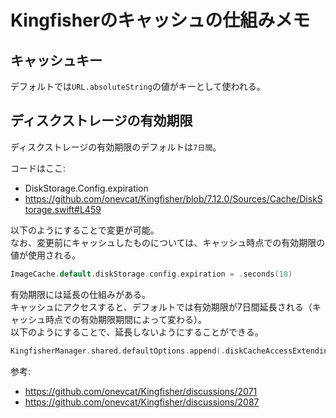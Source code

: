 # Kingfisherのキャッシュの仕組みメモ

## キャッシュキー
デフォルトでは`URL.absoluteString`の値がキーとして使われる。

## ディスクストレージの有効期限
ディスクストレージの有効期限のデフォルトは`7日間`。

コードはここ:
- DiskStorage.Config.expiration
- https://github.com/onevcat/Kingfisher/blob/7.12.0/Sources/Cache/DiskStorage.swift#L459

以下のようにすることで変更が可能。  
なお、変更前にキャッシュしたものについては、キャッシュ時点での有効期限の値が使用される。

```swift
ImageCache.default.diskStorage.config.expiration = .seconds(10)
```

有効期限には延長の仕組みがある。  
キャッシュにアクセスすると、デフォルトでは有効期限が7日間延長される（キャッシュ時点での有効期限期間によって変わる）。  
以下のようにすることで、延長しないようにすることができる。

```swift
KingfisherManager.shared.defaultOptions.append(.diskCacheAccessExtendingExpiration(.none))
```

参考:
- https://github.com/onevcat/Kingfisher/discussions/2071
- https://github.com/onevcat/Kingfisher/discussions/2087

